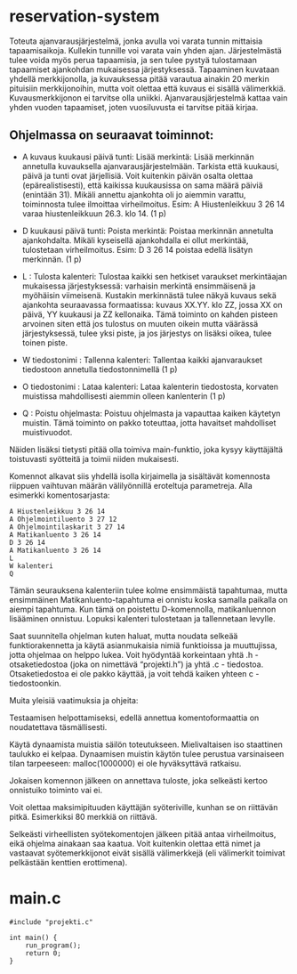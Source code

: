 # reservation-system

Toteuta ajanvarausjärjestelmä, jonka avulla voi varata tunnin mittaisia tapaamisaikoja. Kullekin tunnille voi varata vain yhden ajan. Järjestelmästä tulee voida myös perua tapaamisia, ja sen tulee pystyä tulostamaan tapaamiset ajankohdan mukaisessa järjestyksessä. Tapaaminen kuvataan yhdellä merkkijonolla, ja kuvauksessa pitää varautua ainakin 20 merkin pituisiin merkkijonoihin, mutta voit olettaa että kuvaus ei sisällä välimerkkiä. Kuvausmerkkijonon ei tarvitse olla uniikki. Ajanvarausjärjestelmä kattaa vain yhden vuoden tapaamiset, joten vuosiluvusta ei tarvitse pitää kirjaa.

## Ohjelmassa on seuraavat toiminnot:

* A kuvaus kuukausi päivä tunti: Lisää merkintä: Lisää merkinnän annetulla kuvauksella ajanvarausjärjestelmään. Tarkista että kuukausi, päivä ja tunti ovat järjellisiä. Voit kuitenkin päivän osalta olettaa (epärealistisesti), että kaikissa kuukausissa on sama määrä päiviä (enintään 31). Mikäli annettu ajankohta oli jo aiemmin varattu, toiminnosta tulee ilmoittaa virheilmoitus. Esim: A Hiustenleikkuu 3 26 14 varaa hiustenleikkuun 26.3. klo 14. (1 p)

* D kuukausi päivä tunti: Poista merkintä: Poistaa merkinnän annetulta ajankohdalta. Mikäli kyseisellä ajankohdalla ei ollut merkintää, tulostetaan virheilmoitus. Esim: D 3 26 14 poistaa edellä lisätyn merkinnän. (1 p)

* L : Tulosta kalenteri: Tulostaa kaikki sen hetkiset varaukset merkintäajan mukaisessa järjestyksessä: varhaisin merkintä ensimmäisenä ja myöhäisin viimeisenä. Kustakin merkinnästä tulee näkyä kuvaus sekä ajankohta seuraavassa formaatissa: kuvaus XX.YY. klo ZZ, jossa XX on päivä, YY kuukausi ja ZZ kellonaika. Tämä toiminto on kahden pisteen arvoinen siten että jos tulostus on muuten oikein mutta väärässä järjestyksessä, tulee yksi piste, ja jos järjestys on lisäksi oikea, tulee toinen piste.

* W tiedostonimi : Tallenna kalenteri: Tallentaa kaikki ajanvaraukset tiedostoon annetulla tiedostonnimellä (1 p)

* O tiedostonimi : Lataa kalenteri: Lataa kalenterin tiedostosta, korvaten muistissa mahdollisesti aiemmin olleen kanlenterin (1 p)

* Q : Poistu ohjelmasta: Poistuu ohjelmasta ja vapauttaa kaiken käytetyn muistin. Tämä toiminto on pakko toteuttaa, jotta havaitset mahdolliset muistivuodot.

Näiden lisäksi tietysti pitää olla toimiva main-funktio, joka kysyy käyttäjältä toistuvasti syötteitä ja toimii niiden mukaisesti.

Komennot alkavat siis yhdellä isolla kirjaimella ja sisältävät komennosta riippuen vaihtuvan määrän välilyönnillä eroteltuja parametreja. Alla esimerkki komentosarjasta:

```
A Hiustenleikkuu 3 26 14
A Ohjelmointiluento 3 27 12
A Ohjelmointilaskarit 3 27 14
A Matikanluento 3 26 14
D 3 26 14
A Matikanluento 3 26 14
L
W kalenteri
Q
```

Tämän seurauksena kalenteriin tulee kolme ensimmäistä tapahtumaa, mutta ensimmäinen Matikanluento-tapahtuma ei onnistu koska samalla paikalla on aiempi tapahtuma. Kun tämä on poistettu D-komennolla, matikanluennon lisääminen onnistuu. Lopuksi kalenteri tulostetaan ja tallennetaan levylle.

Saat suunnitella ohjelman kuten haluat, mutta noudata selkeää funktiorakennetta ja käytä asianmukaisia nimiä funktioissa ja muuttujissa, jotta ohjelmaa on helppo lukea. Voit hyödyntää korkeintaan yhtä .h - otsaketiedostoa (joka on nimettävä “projekti.h”) ja yhtä .c - tiedostoa. Otsaketiedostoa ei ole pakko käyttää, ja voit tehdä kaiken yhteen c - tiedostoonkin.

Muita yleisiä vaatimuksia ja ohjeita:

Testaamisen helpottamiseksi, edellä annettua komentoformaattia on noudatettava täsmällisesti.

Käytä dynaamista muistia säilön toteutukseen. Mielivaltaisen iso staattinen taulukko ei kelpaa. Dynaamisen muistin käytön tulee perustua varsinaiseen tilan tarpeeseen: malloc(1000000) ei ole hyväksyttävä ratkaisu.

Jokaisen komennon jälkeen on annettava tuloste, joka selkeästi kertoo onnistuiko toiminto vai ei.

Voit olettaa maksimipituuden käyttäjän syöteriville, kunhan se on riittävän pitkä. Esimerkiksi 80 merkkiä on riittävä.

Selkeästi virheellisten syötekomentojen jälkeen pitää antaa virheilmoitus, eikä ohjelma ainakaan saa kaatua. Voit kuitenkin olettaa että nimet ja vastaavat syötemerkkijonot eivät sisällä välimerkkejä (eli välimerkit toimivat pelkästään kenttien erottimena).

# main.c
```
#include "projekti.c"

int main() {
    run_program();
    return 0;
}
```